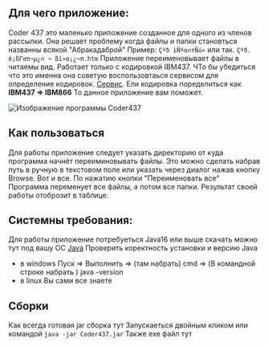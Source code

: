 ## Для чего приложение:
Coder 437 это маленько приложение созданное для одного из членов рассылки. Она решает проблему когда файлы и папки становться названны всякой "Абракадаброй"
Пример:
`Çºδ ìÑºα∩τÑú«`
или так.
`Çºδ. ê¡ßΓαπ¬µ¿∩ ¬ ßí«α¡¿¬π.htm`
Приложение переименовывает файлы в читаемы вид. Работает только с кодировкой IBM437.
ЧТо бы убедиться что это именна она советую воспользовтаься сервисом для определение кодировок. [Сервис](https://www.online-decoder.com/ru).
Ели кодировка поределиться как **IBM437 => IBM866**
То данное приложение вам поможет.

![Изображение программы Coder437](https://mygemorr.ru/pic/Coder437.png)

## Как пользоваться

Для работы приложение следует указать директорию от куда программа начнёт переиминовывать файлы.
Это можно сделать набрав путь в ручную в текстовом поле или указать через диалог нажав кнопку Browse.
Вот и все. По нажатию кнопки "Переименовать все" Программа переменует все файлы, а потом все папки.
Результат своей работы отоброзит в таблице.

## Системны требования:

Для работы приложение потребуеться Java16 или выше скачать можно тут под вашу ОС [Java](https://www.oracle.com/java/technologies/downloads/)
Проверить коректность установки и версию Java
- в windows
  Пуск  => Выполнить  => (там набрать) cmd =>  (В командной строке набрать ) java -version
- в linux
  Вы сами все знаете

## Сборки

Как всегда готовая jar сборка тут
Запускаеться двойным кликом или командой
`java -jar Coder437.jar`
Также exe файл тут